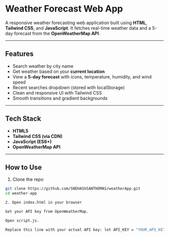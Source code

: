 # Weather Forecast Web App

A responsive weather forecasting web application built using **HTML**, **Tailwind CSS**, and **JavaScript**. It fetches real-time weather data and a 5-day forecast from the **OpenWeatherMap API**.

---

## Features

- Search weather by city name
- Get weather based on your **current location**
- View a **5-day forecast** with icons, temperature, humidity, and wind speed
- Recent searches dropdown (stored with localStorage)
- Clean and responsive UI with Tailwind CSS
- Smooth transitions and gradient backgrounds

---

## Tech Stack

- **HTML5**
- **Tailwind CSS (via CDN)**
- **JavaScript (ES6+)**
- **OpenWeatherMap API**

---

## How to Use

1. Clone the repo

```bash
git clone https://github.com/SNEHASUSANTHOMAS/weatherApp.git
cd weather-app

2. Open index.html in your browser

Get your API key from OpenWeatherMap.

Open script.js.

Replace this line with your actual API key: let API_KEY = "YOUR_API_KEY_HERE";
```
